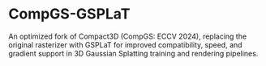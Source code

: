 # CompGS-GSPLaT
 An optimized fork of Compact3D (CompGS: ECCV 2024), replacing the original rasterizer with GSPLaT for improved compatibility, speed, and gradient support in 3D Gaussian Splatting training and rendering pipelines.
